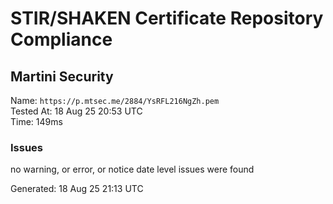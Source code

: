 # STIR/SHAKEN Certificate Repository Compliance

## Martini Security

Name: `https://p.mtsec.me/2884/YsRFL216NgZh.pem`\
Tested At: 18 Aug 25 20:53 UTC\
Time: 149ms

### Issues

no warning, or error, or notice date level issues were found

Generated: 18 Aug 25 21:13 UTC